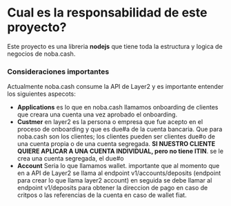 # Cual es la responsabilidad de este proyecto?

Este proyecto es una libreria **nodejs** que tiene toda la estructura y logica de negocios
de noba.cash.

### Consideraciones importantes

Actualmente noba.cash consume la API de Layer2 y es importante entender los siguientes aspecots:

- **Applications** es lo que en noba.cash llamamos onboarding de clientes que creara una cuenta una vez aprobado el onboarding.
- **Custmer** en layer2 es la persona o empresa que fue acepto en el proceso de onboarding y que es due#a de la cuenta bancaria. 
Que para noba.cash son los clientes; los clientes pueden ser clientes due#o de una cuenta propia o de una cuenta segregada.
**SI NUESTRO CLIENTE QUIERE APLICAR A UNA CUENTA INDIVIDUAL, pero no tiene ITIN**. se le crea una cuenta segregada, el due#o
- **Account** Seria lo que llamamos wallet. importante que al momento que en a API de Layer2 se llama al endpoint  v1/accounts/deposits 
(endpoint para crear lo que llama layer2 account) en seguida se debe llamar al endpoint v1/deposits para obtener la direccion de pago
en caso de critpos o las referencias de la cuenta en caso de wallet fiat.